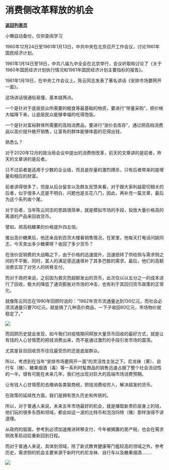 # 消费侧改革释放的机会

[**返回列表页**](/gzh/政事堂2019)

小懒自动备份，仅供查阅学习

1960年12月24日至1961年1月13日，中共中央在北京召开工作会议，讨论1961年国民经济计划。

  

1961年1月14日至18日，中共八届九中全会在北京举行，会议听取和讨论了《关于1960年国民经济计划执行情况和1961年国民经济计划主要指标的报告》。

  

1961年1月19日，在中央工作会议上，陈云同志发表了著名讲话《安排市场要网开一面》。

  

这场讲话很通俗易懂，基本就两点。

  

一个是针对于底层民众所需要的粮食等最基础的物资，要进行“带量采购”，把价格大幅降下来，让底层民众能够幸福的吃得饱饭。

  

一个是针对富裕群体所需要的高档消费品，要进行“涨价去库存”，通过把高档消费品以高价提升敞开销售，让富有的群体能够体面的花得出钱。

  

熟悉么？  

  

对于2020年12月的政治局会议中提出的消费侧改革，前天的文章讲的是前者，昨天的文章讲的是后者。

  

只不过前者是适用于少数的企业级，而且是存量的激烈搏杀，只有后者带来的是增量和相应的财富。

  

前者讲得很多了，但是从后台留言以及群友反馈来看，对于跟大家利益密切相关的后者，似乎很多人还是不明白，问题也是五花八门，因此，再补充一篇文章，最后为这个系列收个尾。  

  

对于后者，当年陈云同志的思路很简单，就是模拟市场的手段，投放大量价格高的离谱的产品来回收货币。

  

譬如，把高档糖果的价格提升四五倍。  

  

推出高价糖果后，他还亲自到百货大楼看销售情况，在家里，他每天打电话问姚同志，今天卖出多少糖果呀？收回了多少货币？

  

在涨价促销费的大战略之下，由于价格的迅速提升，迅速扭转了供给侧与需求侧之间的不平衡，同时，富人的满足感迅速填补了其多巴胺的需求，最后，他们的高额消费实现了对穷人的转移支付。

  

而对于政府来说，之前因为救灾而超额发出的货币，此次仅以以五分之一的成本进行了回收，极大的降低了通货膨胀对市场的冲击，也有利于其回归货币政策的正常化。

  

就像陈云同志在1990年回顾时说的：“1962年货币流通量达到130亿元，而社会必须流通量只要70亿元，就是搞了几种高价商品，一下子收回60亿元，市场物价就稳定了。”

  

![](https://mmbiz.qpic.cn/mmbiz_jpg/rxhS23yu8cMUeWrlsn3XrQOacwmH0srPiaogFSRGwGiaicjhRuAcK0hBdmicDhOdK1HlibniarlFI4fOlahW0OqiaXQPg/640?wx_fmt=jpeg)

  

而回顾历史就会发现，如今我们对疫情期间释放大量货币回收的最好方式，就是让有钱的人心甘情愿的把钱消费出来，而不是通过激烈的手段引发市场的震荡。

  

尤其是盲目回收货币往往最受伤的还是底层群众。

  

所以，考虑到在当年“安排市场要网开一面”的灵活性主张之下。尼龙袜（黄）、自行车（赌）、糖果烟酒（毒）等一系列时髦商品的销售迅速占据了整个社会流动性的一半。很有可能在未来几年，我们也出现对巨大的高端市场消费预期。

  

让有钱人心甘情愿的去缴纳各类智商税，把钱消费给穷人，解决超发的货币。

  

在政策的延续性方面，我们是拥有悠久历史和传统的。

  

所以，对于普通人来说，未来五年市场最好的机会，就是赚取新贵阶层身上的钱，他们玩的很多东西和领域，都会如这一波的比特币和泡泡玛特（赌）那样涨得不讲道理。  

  

从政府的层面，参考到必须加速推进转移支付，今年被搁置的房产税，也会在需求侧改革启动后重新回到日程。  

  

而对于普通人来说，具体到领域，除了新式教育健康等门槛较高的领域之外，参考历史，需求侧的机会主要来源于新时代的尼龙袜、自行车以及糖果烟酒........  

  

![](https://mmbiz.qpic.cn/mmbiz_jpg/rxhS23yu8cPp0iaKAfe0ZsWfgGcY72o9Nror8TicrtnlDsqzY7y4Kum4fM3X0FMEGlbvm9HvZUiaETSnLt4DHNLbQ/640?wx_fmt=jpeg)

